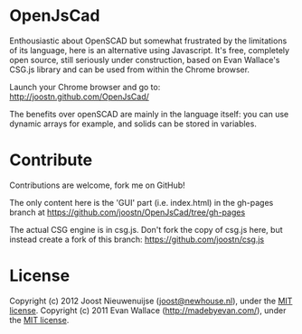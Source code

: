 # OpenJsCad

Enthousiastic about OpenSCAD but somewhat frustrated by the limitations of its language, here is an alternative using Javascript. It's free, completely open source, still seriously under construction, based on Evan Wallace's CSG.js library and can be used from within the Chrome browser.

Launch your Chrome browser and go to: http://joostn.github.com/OpenJsCad/

The benefits over openSCAD are mainly in the language itself: you can use dynamic arrays for example, and solids can be stored in variables. 

# Contribute

Contributions are welcome, fork me on GitHub!

The only content here is the 'GUI' part (i.e. index.html) in the gh-pages branch at https://github.com/joostn/OpenJsCad/tree/gh-pages  

The actual CSG engine is in csg.js. Don't fork the copy of csg.js here, but instead create a fork of this branch:
https://github.com/joostn/csg.js 

# License

Copyright (c) 2012 Joost Nieuwenuijse (joost@newhouse.nl), under the [MIT license](http://www.opensource.org/licenses/mit-license.php).
Copyright (c) 2011 Evan Wallace (http://madebyevan.com/), under the [MIT license](http://www.opensource.org/licenses/mit-license.php).
